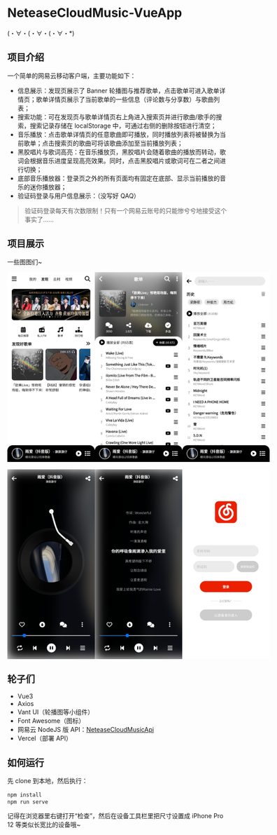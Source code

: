 <!--
 * @Author: RiverHell
 * @Github: https://github.com/RiverHell-AI
 * @Date: 2023-04-03 22:25:47
 * @LastEditors: RiverHell
 * @LastEditTime: 2023-04-09 07:47:18
 * @Description: Introduction to this app.
-->
# NeteaseCloudMusic-VueApp

(・∀・(・∀・(・∀・*)

## 项目介绍
一个简单的网易云移动客户端，主要功能如下：
- 信息展示：发现页展示了 Banner 轮播图与推荐歌单，点击歌单可进入歌单详情页；歌单详情页展示了当前歌单的一些信息（评论数与分享数）与歌曲列表；
- 搜索功能：可在发现页与歌单详情页右上角进入搜索页并进行歌曲/歌手的搜索，搜索记录存储在 localStorage 中，可通过右侧的删除按钮进行清空；
- 音乐播放：点击歌单详情页的任意歌曲即可播放，同时播放列表将被替换为当前歌单；点击搜索页的歌曲可将该歌曲添加至当前播放列表；
- 黑胶唱片与歌词高亮：在音乐播放页，黑胶唱片会随着歌曲的播放而转动，歌词会根据音乐进度呈现高亮效果。同时，点击黑胶唱片或歌词可在二者之间进行切换；
- 底部音乐播放器：登录页之外的所有页面均有固定在底部、显示当前播放的音乐的迷你播放器；
- 验证码登录与用户信息展示：（没写好 QAQ）

> 验证码登录每天有次数限制！只有一个网易云账号的只能惨兮兮地接受这个事实了……

## 项目展示
一些图图们~

<center class="half" style="display: flex; justify-content: space-between">
    <img src="README_imgs\发现页(iPhone 12 Pro).png" title="发现页" width="200"/><img src="README_imgs\歌单详情页(iPhone 12 Pro).png" width="200"/><img src="README_imgs\搜索页(iPhone 12 Pro).png" width="200"/>
</center>

<br>


<center class="half" style="display: flex; justify-content: space-between">
    <img src="README_imgs\黑胶唱片页(iPhone 12 Pro).png" width="200"/>     <img src="README_imgs\歌词页(iPhone 12 Pro).png" width="200"/>     <img src="README_imgs\登录页(iPhone 12 Pro).png" width="200"/>
</center>

## 轮子们
- Vue3
- Axios
- Vant UI（轮播图等小组件）
- Font Awesome（图标）
- 网易云 NodeJS 版 API：[NeteaseCloudMusicApi](https://github.com/Binaryify/NeteaseCloudMusicApi)
- Vercel（部署 API）


## 如何运行
先 clone 到本地，然后执行：

```
npm install
npm run serve
```

记得在浏览器里右键打开“检查”，然后在设备工具栏里把尺寸设置成 iPhone Pro 12 等类似长宽比的设备哦~
